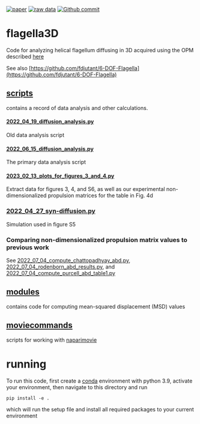 [![paper](https://www.pnas.org/pb-assets/images/Logos/header-logo/logo-1624644560537.svg)](https://www.pnas.org/doi/10.1073/pnas.2220033120)
[![raw data](https://img.shields.io/badge/raw%20data-zenodo-blue.svg)](https://doi.org/10.5281/zenodo.6562089)
[![Github commit](https://img.shields.io/github/last-commit/QI2lab/mcSIM)](https://github.com/fdjutant/flagella3D)

# flagella3D
Code for analyzing helical flagellum diffusing in 3D acquired using the OPM described [here](https://github.com/QI2lab/OPM)

See also [https://github.com/fdjutant/6-DOF-Flagella](https://github.com/fdjutant/6-DOF-Flagella)

## [scripts](scripts)
contains a record of data analysis and other calculations. 

#### [2022_04_19_diffusion_analysis.py](2022_04_19_diffusion_analysis.py)
Old data analysis script

#### [2022_06_15_diffusion_analysis.py](scripts/2022_06_15_diffusion_analysis.py)
The primary data analysis script

#### [2023_02_13_plots_for_figures_3_and_4.py](figure_scripts/2023_02_13_plots_for_figures_3_and_4.py)
Extract data for figures 3, 4, and S6, as well as our experimental non-dimensionalized propulsion matrices for the table in Fig. 4d

### [2022_04_27_syn-diffusion.py](2022_04_27_syn-diffusion.py)
Simulation used in figure S5

### Comparing non-dimensionalized propulsion matrix values to previous work 
See [2022_07_04_compute_chattopadhyay_abd.py](scripts/2022_07_04_compute_chattopadhyay_abd.py),
[2022_07_04_rodenborn_abd_results.py](scripts/2022_07_04_rodenborn_abd_results.py), and
[2022_07_04_compute_purcell_abd_table1.py](scripts/2022_07_04_compute_purcell_abd_table1.py)

## [modules](modules)
contains code for computing mean-squared displacement (MSD) values

## [moviecommands](moviecommands)
scripts for working with [naparimovie](https://github.com/guiwitz/naparimovie)

# running
To run this code, first create a [conda](https://conda.io/projects/conda/en/latest/user-guide/) 
environment with python 3.9, activate your environment, then navigate to this directory and run
```commandline
pip install -e .
```
which will run the setup file and install all required packages to your current environment